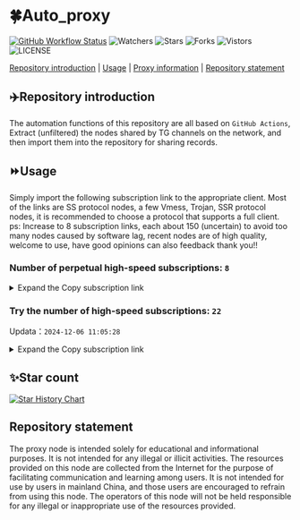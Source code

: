 # 🍀Auto_proxy
[![GitHub Workflow Status](https://img.shields.io/github/actions/workflow/status/PangTouY00/Auto_proxy/main.yml?branch=main)](https://github.com/PangTouY00/Auto_proxy/actions/workflows/main.yml?branch=main) 
![Watchers](https://img.shields.io/github/watchers/w1770946466/Auto_proxy) ![Stars](https://img.shields.io/github/stars/PangTouY00/Auto_proxy) ![Forks](https://img.shields.io/github/forks/w1770946466/Auto_proxy) ![Vistors](https://visitor-badge.laobi.icu/badge?page_id=PangTouY00.Auto_proxy) ![LICENSE](https://img.shields.io/badge/license-CC%20BY--SA%204.0-green.svg)

[Repository introduction](https://github.com/PangTouY00/Auto_proxy#Repositoryintroduction) | [Usage](https://github.com/PangTouY00/Auto_proxy#Usage) | [Proxy information](https://github.com/PangTouY00/Auto_proxy#Proxyinformation) | [Repository statement](https://github.com/PangTouY00/Auto_proxy#Repositorystatement)

## ✈️Repository introduction
The automation functions of this repository are all based on `GitHub Actions`,
Extract (unfiltered) the nodes shared by TG channels on the network, and then import them into the repository for sharing records.

## ⏩Usage
Simply import the following subscription link to the appropriate client. Most of the links are SS protocol nodes, a few Vmess, Trojan, SSR protocol nodes, it is recommended to choose a protocol that supports a full client.
ps: Increase to 8 subscription links, each about 150 (uncertain) to avoid too many nodes caused by software lag, recent nodes are of high quality, welcome to use, have good opinions can also feedback thank you!!

### Number of perpetual high-speed subscriptions: `8`

<details>
  <summary>Expand the Copy subscription link</summary>

  
- [Multiprotocol Base64 encoding](https://raw.githubusercontent.com/PangTouY00/Auto_proxy/main/Long_term_subscription1)
`https://raw.githubusercontent.com/PangTouY00/Auto_proxy/main/Long_term_subscription_num`
`Total number of merge nodes: 858`

- [Multiprotocol Base64 encoding](https://raw.githubusercontent.com/PangTouY00/Auto_proxy/main/Long_term_subscription1)
`https://raw.githubusercontent.com/PangTouY00/Auto_proxy/main/Long_term_subscription1`
`Total number of merge nodes: 108`

- [Multiprotocol Base64 encoding](https://raw.githubusercontent.com/PangTouY00/Auto_proxy/main/Long_term_subscription2)
`https://raw.githubusercontent.com/PangTouY00/Auto_proxy/main/Long_term_subscription2`
`Total number of merge nodes: 108`

- [Multiprotocol Base64 encoding](https://raw.githubusercontent.com/PangTouY00/Auto_proxy/main/Long_term_subscription3)
`https://raw.githubusercontent.com/PangTouY00/Auto_proxy/main/Long_term_subscription3`
`Total number of merge nodes: 108`

- [Multiprotocol Base64 encoding](https://raw.githubusercontent.com/PangTouY00/Auto_proxy/main/Long_term_subscription4)
`https://raw.githubusercontent.com/PangTouY00/Auto_proxy/main/Long_term_subscription4`
`Total number of merge nodes: 108`

- [Multiprotocol Base64 encoding](https://raw.githubusercontent.comPangTouY00/Auto_proxy/main/Long_term_subscription5)
`https://raw.githubusercontent.com/PangTouY00/Auto_proxy/main/Long_term_subscription5`
`Total number of merge nodes: 108`

- [Multiprotocol Base64 encoding](https://raw.githubusercontent.com/PangTouY00/Auto_proxy/main/Long_term_subscription6)
`https://raw.githubusercontent.com/PangTouY00/Auto_proxy/main/Long_term_subscription6`
`Total number of merge nodes: 108`

- [Multiprotocol Base64 encoding](https://raw.githubusercontent.com/PangTouY00/Auto_proxy/main/Long_term_subscription7)
`https://raw.githubusercontent.com/PangTouY00/Auto_proxy/main/Long_term_subscription7`
`Total number of merge nodes: 108`

- [Multiprotocol Base64 encoding](https://raw.githubusercontent.com/PangTouY00/Auto_proxy/main/Long_term_subscription8)
`https://raw.githubusercontent.com/PangTouY00/Auto_proxy/main/Long_term_subscription8`
`Total number of merge nodes: 102`

- [Clash subscription](https://raw.githubusercontent.com/PangTouY00/Auto_proxy/main/Long_term_subscription2.yaml)
`https://raw.githubusercontent.com/PangTouY00/Auto_proxy/main/Long_term_subscription1.yaml`


- [Clash subscription](https://raw.githubusercontent.com/PangTouY00/Auto_proxy/main/Long_term_subscription2.yaml)
`https://raw.githubusercontent.com/PangTouY00/Auto_proxy/main/Long_term_subscription2.yaml`


- [Clash subscription](https://raw.githubusercontent.com/PangTouY00/Auto_proxy/main/Long_term_subscription3.yaml)
`https://raw.githubusercontent.com/PangTouY00/Auto_proxy/main/Long_term_subscription3.yaml`
  
</details>

### Try the number of high-speed subscriptions: `22`
Updata：`2024-12-06 11:05:28`


<details>
  <summary>Expand the Copy subscription link</summary>  




















































































































































































































































































































































































































































































































































































































































































































































































































































































































































































































































































































































































































































































































































































































































































































































































































































































































































































































































































































































































































































































































































































































































































































































































































































































































































































































































































































































































































































































































































































































































































































































































































































































































































































































































































































































































































































































































































































































































































































































































































































































































































































































































































































































































































































































































































































































































































































































































































































































































































































































































































































































































































































































































































































































































































































































































































































































































































































































































































































































































































































































































































































































































































































































































































































































































































































































































































































































































































































































































































































































































































































































































































































































































































































































































































































































































































































































































































































































































































































































































































































































































































































































































































































































































































































































































































































































































































































































































































































































































































































































































































































































































































































































































































































































































































































































































































































































































































































































































































































































































































































































































































































































































































































































































































































































































































































































































































































































































































































































































































































































































































































































































































































































































































































































































































































































































































































































































































































































































































































































































































































































































































































































































































































































































































































































































































































































































































































































































































































































































































































































































































































































































































































































































































































































































































































































































































































































































































































































































































































































































































































































































































































































































































































































































































































































































































































































































































































































































































































































































































































































































































































































































































































































































































































































































































































































































































































































































































































































































































































































































































































































































































































































































































































































































































































































































































































































































































































































































































































































































































































































































































































































































































































































































































































































>Trial subscription：
`https://www.hj521.top/api/v1/client/subscribe?token=14afca4f23c085b74a450074c441ceb1`




>Trial subscription：
`https://sq9xy6.cpminig.com/api/v1/client/subscribe?token=116bbfb413bd98f6c13a8fc3bb455577`




>Trial subscription：
`https://needss.link/api/v1/client/subscribe?token=2c73bcdd137784dd22ba6824c31235f7`




>Trial subscription：
`https://hy-2.com/api/v1/client/subscribe?token=f25d752c1e672dea9506db97aff2aa24`




>Trial subscription：
`https://vt.louwangzhiyu.xyz/api/v1/client/subscribe?token=6ba57bd914384c8f7e70b446a02417a0`




>Trial subscription：
`https://ch.louwangzhiyu.xyz/api/v1/client/subscribe?token=45df5ddcc7694ae4f721f723e54af0d8`




>Trial subscription：
`https://nodefree.githubrowcontent.com/2024/12/20241205.txt`




>Trial subscription：
`https://dashuai.us/api/v1/client/subscribe?token=60dcf2e5d666163f6cd553c5a652c14c`




>Trial subscription：
`https://www.hj522.top/api/v1/client/subscribe?token=79d576acd87c63ba2a736fcae3fdfff6`




>Trial subscription：
`https://vpn.127414.xyz/api/v1/client/subscribe?token=ffb3bb423658dd96d344b6b877f49f67`




>Trial subscription：
`https://vpn.sudatech.store/api/v1/client/subscribe?token=930599f20f972345a6741f45a6329b7d`




>Trial subscription：
`https://tuanzi.site/api/v1/client/subscribe?token=fbe844402cf04d141c049807784d21d6`




>Trial subscription：
`https://qingyun.zybs.eu.org/api/v1/client/subscribe?token=98236ced951d9749262e07bfd25972ef`




>Trial subscription：
`https://fs.v2rayse.com/share/20241206/yicmo4luoo.txt`




>Trial subscription：
`https://dl.vfkum.website/api/v1/client/subscribe?token=5230906cfcdda50b4533201bb98d881b`




>Trial subscription：
`https://sulink.pro/api/v1/client/subscribe?token=b6739184eaad7453816aa82f457066e0`




>Trial subscription：
`https://www.kuaidog009.top/api/v1/client/subscribe?token=8c16cec5bc6c8c19d030cf4a820fc7cf`




>Trial subscription：
`https://666666222.xyz/api/v1/client/subscribe?token=83e86aae83ffd97dc0b047a748a17879`




>Trial subscription：
`https://www.kuaidog006.top/api/v1/client/subscribe?token=9e07d1cf12461046070c345e155b6964`




>Trial subscription：
`https://lanmaoyun.icu/api/v1/client/subscribe?token=c09e2caf02db81c041a3991f47a4444e`




>Trial subscription：
`https://xueyejiasu.com/api/v1/client/subscribe?token=1a448dc537df1390a8cb5a1adad64a68`




>Trial subscription：
`https://v2rayshare.githubrowcontent.com/2024/12/20241205.txt`



</details>

## ✨Star count
[![Star History Chart](https://api.star-history.com/svg?repos=PangTouY00/Auto_proxy&type=Date)](https://star-history.com/#w1770946466/Auto_proxy&Date)



## Repository statement
The proxy node is intended solely for educational and informational purposes. It is not intended for any illegal or illicit activities. The resources provided on this node are collected from the Internet for the purpose of facilitating communication and learning among users. It is not intended for use by users in mainland China, and those users are encouraged to refrain from using this node. The operators of this node will not be held responsible for any illegal or inappropriate use of the resources provided.

